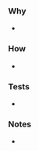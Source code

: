 <!---
The PR description should include WHAT, WHY, HOW it does things and how this PR is tested.
-->

<!-- ### What -->
<!--
You should try to state the WHAT in PR title only.
Your PR title should describe in short WHAT this PR does, e.g. "[AA-1] Add new Clarifai cool feature".
Uncomment the `### What` section above, if you decide to add more details about WHAT this PR does.
For example, you may choose to describe the WHAT in more detail in the below cases.
* If the PR title is too short to include what your PR does;
* If your PR does more than one thing, the title may not have enough space to include everything. In this case, consider creating multiple PRs to separate work and make it easier for everybody to understand. Alternatively, mention a list of things what this PR does in this section.
-->



### Why
<!-- Why is this PR trying to accomplish said thing? This is useful to understand your intention why this code should be merged to master. -->
*

### How
<!-- How is this PR trying to accomplish said thing? This is useful to understand the details of the code. The code reviewer will check this section to assist them with code review. -->
*

### Tests
<!-- How is this PR tested? Write some tests to convince yourself and the reviewer that your code works. Sometimes, no tests are necessary, but we should always ask the question "Can I add some tests for this PR?". -->
*

### Notes
<!-- Add any additional notes here. -->
*
